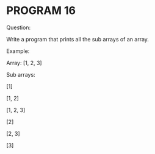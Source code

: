 # PROGRAM 16

Question:

Write a program that prints all the sub arrays of an array.

Example:

Array: [1, 2, 3]

Sub arrays:

[1]

[1, 2]

[1, 2, 3]

[2]

[2, 3]

[3]

